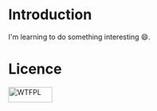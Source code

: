 # Introduction
I'm learning to do something interesting :smile:.

# Licence

<a href="http://www.wtfpl.net/">
	<img
		src="http://www.wtfpl.net/wp-content/uploads/2012/12/wtfpl-badge-1.png"
		width="88"
		height="31"
		alt="WTFPL" />
</a>
